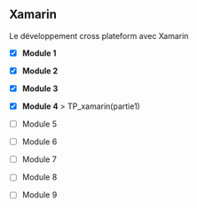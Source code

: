 ## Xamarin

Le développement cross plateform avec Xamarin 

- [x] **Module 1** 
- [x] **Module 2**
- [x] **Module 3** 
- [x] **Module 4** > TP_xamarin(partie1)
- [ ] Module 5  
- [ ] Module 6 
- [ ] Module 7 
- [ ] Module 8 
- [ ] Module 9 

